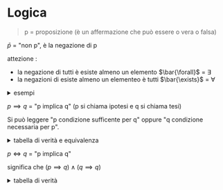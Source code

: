 
# Logica

> p = proposizione (è un affermazione che può essere o vera o falsa)

$\bar{p}$ = "non p", è la negazione di p


attezione :
- la negazione di tutti è esiste almeno un elemento $\bar{\forall}$ = $\exists$  
- la negazioni di esiste almeno un elementeo è tutti  $\bar{\exists}$ = $\forall$

<details>
    <summary>
        esempi
    </summary>

es.
p = ogni elemento di A è un numero pari  
$\forall a \in A : \text{a è pari}$   
$\bar{p} = \exists a \in A : \text{a non è pari}$ 
</details>


$p \implies q$ = "p implica q" (p si chiama ipotesi e q si chiama tesi)

Si può leggere "p condizione sufficente per q" oppure "q condizione necessaria per p".

<details>
    <summary>
        tabella di verità e equivalenza
    </summary>
    
| p | q |$p \implies q$| 
|---|---|---------------------|
| V | V |           V         |
| V | F |           F         |
| F | V |           V         |
| F | F |           V         

</details>


$p \iff q$ = "p implica q" 

significa che $(p \implies q) \wedge( q \implies q)$


<details>
    <summary>
        tabella di verità
    </summary>
    
| p | q |$p \iff q$| 
|---|---|---------------------|
| V | V |           V         |
| V | F |           F         |
| F | V |           F         |
| F | F |           V         |

</details>
